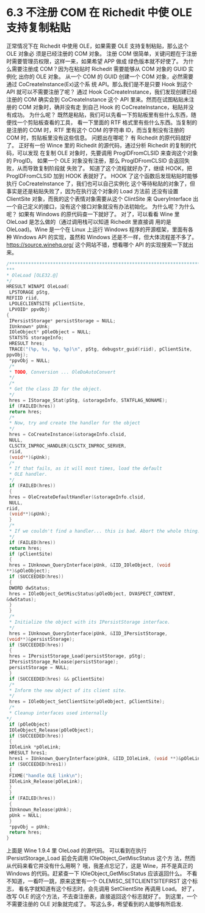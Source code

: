# 6.3 不注册 COM 在 Richedit 中使 OLE 支持复制粘贴

正常情况下在 Richedit 中使用 OLE，如果需要 OLE 支持复制粘贴，那么这个 OLE 对象必
须是已经注册的 COM 对象。
注册 COM 很简单，关键问题在于注册时需要管理员权限，这样一来，如果希望 APP 做成
绿色版本就不好使了。
为什么需要注册成 COM？因为在粘贴时 Richedit 需要能够从 COM 对象的 GUID 实例化
出你的 OLE 对象。
从一个 COM 的 GUID 创建一个 COM 对象，必然需要通过 CoCreateInstance(Ex)这个系
统 API。那么我们是不是只要 Hook 到这个 API 就可以不需要注册了呢？
通过 Hook CoCreateInstance，我们发现创建已经注册的 COM 确实会到
CoCreateInstance 这个 API 里来。然而在试图粘贴未注册的 COM 对象时，确并没有走
到自己 Hook 的 CoCreateInstance，粘贴并没有成功。
为什么呢？
既然是粘贴，我们可以先看一下剪贴板里有些什么东西，随便找一个剪贴板查看的工具，
看一下里面的 RTF 格式里有些什么东西。当复制的是注册的 COM 时，RTF 里有这个
COM 的字符串 ID，而当复制没有注册的 COM 时，剪贴板里没有这些信息。
问题出在哪呢？
有 Richedit 的原代码就好了。
正好有一份 Wince 里的 Richedit 的源代码，通过分析 Richedit 的复制的代码，可以发现
在复制 OLE 对象时，先要调用 ProgIDFromCLSID 来查询这个对象的 ProgID。
如果一个 OLE 对象没有注册，那么 ProgIDFromCLSID 会返回失败，从而导致复制阶段就
失败了。
知道了这个流程就好办了，继续 HOOK，把 ProgIDFromCLSID 加到 HOOK 表就好了。
HOOK 了这个函数后发现粘贴时能够执行 CoCreateInstance 了，我们也可以自己实例化
这个等待粘贴的对象了，但事实是还是粘贴失败了，因为在执行这个对象的 Load 方法前
还没有设置 ClientSite 对象，而我的这个表情对象需要从这个 ClintSite 来
QueryInterface 出一个自己定义的接口，没有这个接口对象就没有办法初始化。
为什么呢？为什么呢？
如果有 Windows 的原代码查一下就好了。
对了，可以看看 Wine 里 OleLoad 是怎么做的（通过调用栈可以知道 Richedit 里直接调
用的是 OleLoad)。Wine 是一个在 Linux 上运行 Windows 程序的开源框架，里面有各种
Windows API 的实现，虽然和 Windows 还是不一样，但大体流程差不多了。
<https://source.winehq.org/> 这个网站不错，想看哪个 API 的实现搜索一下就出来。

```cpp
/***************************************************************************
***
* OleLoad [OLE32.@]
*/
HRESULT WINAPI OleLoad(
 LPSTORAGE pStg,
REFIID riid,
 LPOLECLIENTSITE pClientSite,
 LPVOID* ppvObj)
{
 IPersistStorage* persistStorage = NULL;
 IUnknown* pUnk;
 IOleObject* pOleObject = NULL;
 STATSTG storageInfo;
 HRESULT hres;
 TRACE("(%p, %s, %p, %p)\n", pStg, debugstr_guid(riid), pClientSite,
ppvObj);
 *ppvObj = NULL;
 /*
 * TODO, Conversion ... OleDoAutoConvert
 */
 /*
 * Get the class ID for the object.
 */
 hres = IStorage_Stat(pStg, &storageInfo, STATFLAG_NONAME);
 if (FAILED(hres))
 return hres;
 /*
 * Now, try and create the handler for the object
 */
 hres = CoCreateInstance(&storageInfo.clsid,
 NULL,
 CLSCTX_INPROC_HANDLER|CLSCTX_INPROC_SERVER,
 riid,
 (void**)&pUnk);
 /*
 * If that fails, as it will most times, load the default
 * OLE handler.
 */
 if (FAILED(hres))
 {
 hres = OleCreateDefaultHandler(&storageInfo.clsid,
 NULL,
riid,
 (void**)&pUnk);
 }
 /*
 * If we couldn't find a handler... this is bad. Abort the whole thing.
 */
 if (FAILED(hres))
 return hres;
 if (pClientSite)
 {
 hres = IUnknown_QueryInterface(pUnk, &IID_IOleObject, (void 
**)&pOleObject);
 if (SUCCEEDED(hres))
 {
 DWORD dwStatus;
 hres = IOleObject_GetMiscStatus(pOleObject, DVASPECT_CONTENT, 
&dwStatus);
 }
 }
 /*
 * Initialize the object with its IPersistStorage interface.
 */
 hres = IUnknown_QueryInterface(pUnk, &IID_IPersistStorage, 
(void**)&persistStorage);
 if (SUCCEEDED(hres))
 {
 hres = IPersistStorage_Load(persistStorage, pStg);
 IPersistStorage_Release(persistStorage);
 persistStorage = NULL;
 }
 if (SUCCEEDED(hres) && pClientSite)
 /*
 * Inform the new object of its client site.
 */
 hres = IOleObject_SetClientSite(pOleObject, pClientSite);
 /*
 * Cleanup interfaces used internally
*/
 if (pOleObject)
 IOleObject_Release(pOleObject);
 if (SUCCEEDED(hres))
 {
 IOleLink *pOleLink;
 HRESULT hres1;
 hres1 = IUnknown_QueryInterface(pUnk, &IID_IOleLink, (void **)&pOleLink);
 if (SUCCEEDED(hres1))
 {
 FIXME("handle OLE link\n");
 IOleLink_Release(pOleLink);
 }
 }
 if (FAILED(hres))
 {
 IUnknown_Release(pUnk);
 pUnk = NULL;
 }
 *ppvObj = pUnk;
 return hres;
}
```

上面是 Wine 1.9.4 里 OleLoad 的源代码。
可以看到在执行 IPersistStorage_Load 前会先调用 IOleObject_GetMiscStatus 这个方
法，然而从代码来看它并没有什么用啊？
哦，我差点忘记了，这是 Wine，并不是真正的 Windows 的代码。赶紧查一下
IOleObject_GetMiscStatus 应该返回什么。
不看不知道，一看吓一跳，原来这里有一个 OLEMISC_SETCLIENTSITEFIRST 这个标志，
看名字就知道有这个标志时，会先调用 SetClientSite 再调用 Load。
好了，改写 OLE 的这个方法，不去查注册表，直接返回这个标志就好了。
到这里，一个不需要注册的 OLE 对象就完成了。
写这么多，希望看到的人能够有所启发.

